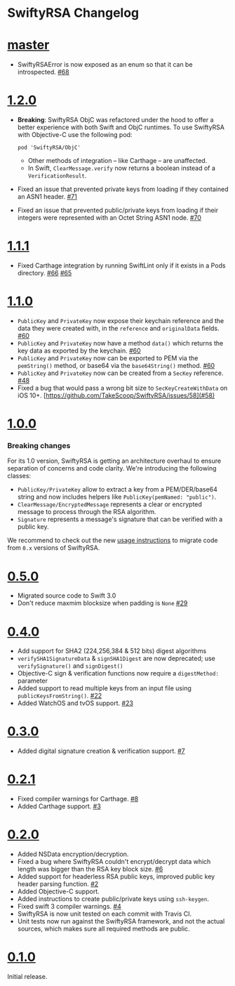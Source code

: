SwiftyRSA Changelog
===================

# [master]

 - SwiftyRSAError is now exposed as an enum so that it can be introspected.
   [#68](https://github.com/TakeScoop/SwiftyRSA/issues/68)

# [1.2.0]

 - **Breaking**: SwiftyRSA ObjC was refactored under the hood to offer a better experience with both Swift and ObjC runtimes. To use SwiftyRSA with Objective-C use the following pod:

   ```
   pod 'SwiftyRSA/ObjC'
   ```

    - Other methods of integration – like Carthage – are unaffected.
    - In Swift, `ClearMessage.verify` now returns a boolean instead of a `VerificationResult`.
 
 - Fixed an issue that prevented private keys from loading if they contained an ASN1 header.
   [#71](https://github.com/TakeScoop/SwiftyRSA/issues/71)
 - Fixed an issue that prevented public/private keys from loading if their integers were represented with an Octet String ASN1 node.
   [#70](https://github.com/TakeScoop/SwiftyRSA/issues/70)

# [1.1.1]

 - Fixed Carthage integration by running SwiftLint only if it exists in a Pods directory.
   [#66](https://github.com/TakeScoop/SwiftyRSA/issues/66)
   [#65](https://github.com/TakeScoop/SwiftyRSA/issues/65)
   
# [1.1.0]

 - `PublicKey` and `PrivateKey` now expose their keychain reference and the data they were created with, in the `reference` and `originalData` fields.
   [#60](https://github.com/TakeScoop/SwiftyRSA/issues/60)
 - `PublicKey` and `PrivateKey` now have a method `data()` which returns the key data as exported by the keychain.
	[#60](https://github.com/TakeScoop/SwiftyRSA/issues/60)
 - `PublicKey` and `PrivateKey` now can be exported to PEM via the `pemString()` method, or base64 via the `base64String()` method.
   [#60](https://github.com/TakeScoop/SwiftyRSA/issues/60)
 - `PublicKey` and `PrivateKey` now can be created from a `SecKey` reference.
   [#48](https://github.com/TakeScoop/SwiftyRSA/issues/48)
 - Fixed a bug that would pass a wrong bit size to `SecKeyCreateWithData` on iOS 10+.
   [https://github.com/TakeScoop/SwiftyRSA/issues/58](#58)

# [1.0.0]

### Breaking changes

For its 1.0 version, SwiftyRSA is getting an architecture overhaul to ensure separation of concerns and code clarity. We're introducing the following classes:

 - `PublicKey/PrivateKey` allow to extract a key from a PEM/DER/base64 string and now includes helpers like `PublicKey(pemNamed: "public")`.
 - `ClearMessage/EncryptedMessage` represents a clear or encrypted message to process through the RSA algorithm.
 - `Signature` represents a message's signature that can be verified with a public key.

We recommend to check out the new [usage instructions](./README.md) to migrate code from `0.x` versions of SwiftyRSA.

# [0.5.0]

 - Migrated source code to Swift 3.0
 - Don't reduce maxmim blocksize when padding is `None` [#29](https://github.com/TakeScoop/SwiftyRSA/issues/29)

# [0.4.0]

 - Add support for SHA2 (224,256,384 & 512 bits) digest algorithms
 - `verifySHA1SignatureData` & `signSHA1Digest` are now deprecated; use `verifySignature()`
   and `signDigest()`
 - Objective-C sign & verification functions now require a `digestMethod:` parameter
 - Added support to read multiple keys from an input file using `publicKeysFromString()`.
	[#22](https://github.com/TakeScoop/SwiftyRSA/pull/22)
 - Added WatchOS and tvOS support.
   [#23](https://github.com/TakeScoop/SwiftyRSA/pull/23)

# [0.3.0]

 - Added digital signature creation & verification support.
 [#7](https://github.com/TakeScoop/SwiftyRSA/pull/7)

# [0.2.1]

 - Fixed compiler warnings for Carthage.
	[#8](https://github.com/TakeScoop/SwiftyRSA/issues/8)
 - Added Carthage support.
   [#3](https://github.com/TakeScoop/SwiftyRSA/issues/3)

# [0.2.0]

 - Added NSData encryption/decryption.
 - Fixed a bug where SwiftyRSA couldn't encrypt/decrypt data which length was bigger than the RSA key block size.
   [#6](https://github.com/TakeScoop/SwiftyRSA/issues/6)
 - Added support for headerless RSA public keys, improved public key header parsing function.
   [#2](https://github.com/TakeScoop/SwiftyRSA/issues/2)
 - Added Objective-C support.
 - Added instructions to create public/private keys using `ssh-keygen`.
 - Fixed swift 3 compiler warnings.
   [#4](https://github.com/TakeScoop/SwiftyRSA/issues/4)
 - SwiftyRSA is now unit tested on each commit with Travis CI.
 - Unit tests now run against the SwiftyRSA framework, and not the actual sources, which makes sure all required methods are public.

# [0.1.0]

Initial release.

[master]: https://github.com/TakeScoop/SwiftyRSA/tree/master
[1.2.0]: https://github.com/TakeScoop/SwiftyRSA/releases/tag/1.2.0
[1.1.1]: https://github.com/TakeScoop/SwiftyRSA/releases/tag/1.1.1
[1.1.0]: https://github.com/TakeScoop/SwiftyRSA/releases/tag/1.1.0
[1.0.0]: https://github.com/TakeScoop/SwiftyRSA/releases/tag/1.0.0
[0.5.0]: https://github.com/TakeScoop/SwiftyRSA/releases/tag/0.5.0
[0.4.0]: https://github.com/TakeScoop/SwiftyRSA/releases/tag/0.4.0
[0.3.0]: https://github.com/TakeScoop/SwiftyRSA/releases/tag/0.3.0
[0.2.1]: https://github.com/TakeScoop/SwiftyRSA/releases/tag/0.2.1
[0.2.0]: https://github.com/TakeScoop/SwiftyRSA/releases/tag/0.2.0
[0.1.0]: https://github.com/TakeScoop/SwiftyRSA/releases/tag/0.1.0
